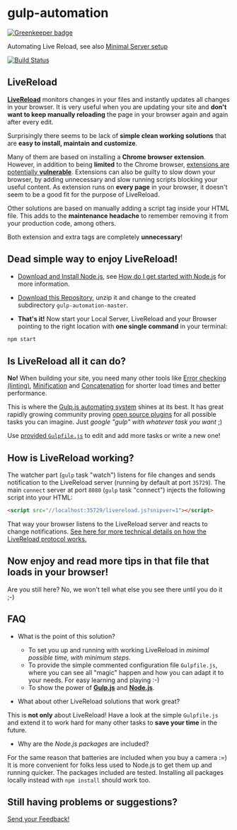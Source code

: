 # gulp-automation

[![Greenkeeper badge](https://badges.greenkeeper.io/dmitriz/gulp-automation.svg)](https://greenkeeper.io/)

Automating Live Reload, see also [Minimal Server setup](https://github.com/dmitriz/min-server)

[![Build
Status](https://travis-ci.org/dmitriz/gulp-automation.svg?branch=master)](https://travis-ci.org/dmitriz/gulp-automation)

## LiveReload
[**LiveReload**](http://livereload.com/) monitors changes in your files and instantly updates all changes in your browser. It is very useful when you are updating your site and **don't want to keep manually reloading** the page in your browser again and again after every edit.

Surprisingly there seems to be lack of **simple clean working solutions** that are **easy to install, maintain and customize**. 

Many of them are based on installing a **Chrome browser extension**. However, in addition to being **limited** to the Chrome browser, [extensions are potentially **vulnerable**](http://www.techrepublic.com/blog/it-security/chrome-extensions-are-vulnerable-advantage-bad-guys/). Extensions can also be guilty to slow down your browser, by adding unnecessary and slow running scripts blocking your useful content. As extension runs on **every page** in your browser, it doesn't seem to be a good fit for the purpose of LiveReload.

Other solutions are based on manually adding a script tag inside your HTML file. This adds to the **maintenance headache** to remember removing it from your production code, among others.

Both extension and extra tags are completely **unnecessary**!

## Dead simple way to enjoy LiveReload!

- [Download and Install Node.js](https://nodejs.org/download/), see [How do I get started with Node.js](http://stackoverflow.com/questions/2353818/how-do-i-get-started-with-node-js) for more information.

- [Download this Repository](https://github.com/dmitriz/gulp-automation/archive/master.zip),
unzip it and change to the created subdirectory `gulp-automation-master`.

- **That's it!** Now start your Local Server, LiveReload and your Browser pointing to the right location with **one single command** in your terminal:
```sh
npm start
```

## Is LiveReload all it can do?

**No!** When building your site, you need many other tools like [Error checking (linting)](http://stackoverflow.com/questions/8503559/what-is-linting), [Minification](http://en.wikipedia.org/wiki/Minification_(programming)) and [Concatenation](https://hacks.mozilla.org/2012/12/fantastic-front-end-performance-part-1-concatenate-compress-cache-a-node-js-holiday-season-part-4/) for shorter load times and better performance. 

This is where the [Gulp.js automating system](http://gulpjs.com/) shines at its best. It has great rapidly growing community proving [open source plugins](http://gulpjs.com/plugins/) for all possible tasks you can imagine. Just <em>google "gulp" with whatever task you want</em> ;)

Use [provided `Gulpfile.js`](https://github.com/dmitriz/gulp-automation/blob/master/Gulpfile.js) to edit and add more tasks or write a new one!

## How is LiveReload working?

The watcher part (`gulp` task "watch") listens for file changes and sends notification to the LiveReload server (running by default at port `35729`). 
The main  `connect` server at port `8080` (`gulp` task "connect") injects the following script into your HTML:
```html
<script src="//localhost:35729/livereload.js?snipver=1"></script>
```
That way your browser listens to the LiveReload server and reacts to change notifications. 
[See here for more technical details on how the LiveReload protocol works.](http://feedback.livereload.com/knowledgebase/articles/86174-livereload-protocol)


## Now enjoy and read more tips in that file that loads in your browser!

Are you still here? No, we won't tell what else you see there until you do it ;-)


## FAQ

- What is the point of this solution?

  - To set you up and running with working LiveReload in *minimal possible time, with minimum steps*.
  - To provide the simple commented configuration file `Gulpfile.js`, where you can see all "magic" happen and how you can adapt it to your needs. For easy learning and playing :-)
  - To show the power of [**Gulp.js**](http://gulpjs.com/) and [**Node.js**](https://nodejs.org/).

- What about other LiveReload solutions that work great?

This is **not only** about LiveReload! 
Have a look at the simple `Gulpfile.js` and extend it to work hard for
many other tasks to **save your time** in the future.

- Why are the *Node.js packages* are included?

For the same reason that batteries are included when you buy a camera :=)
It is more convenient for folks less used to Node.js to get them up and running quicker.
The packages included are tested. 
Installing all packages locally instead with `npm install` should work too.


## Still having problems or suggestions?

[Send your Feedback!](https://github.com/dmitriz/gulp-automation/issues/new)
